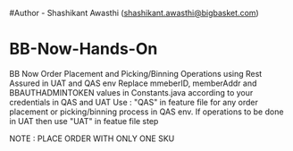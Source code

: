 #Author - Shashikant Awasthi (shashikant.awasthi@bigbasket.com)
# BB-Now-Hands-On
BB Now Order Placement and Picking/Binning Operations using Rest Assured in UAT and QAS env
Replace mmeberID, memberAddr and BBAUTHADMINTOKEN values in Constants.java according to your credentials in QAS and UAT
Use : "QAS" in feature file for any order placement or picking/binning process in QAS env. If operations to be done in UAT then use "UAT" in featue file step

NOTE : PLACE ORDER WITH ONLY ONE SKU
